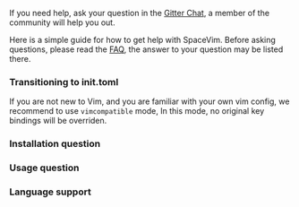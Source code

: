 If you need help, ask your question in the [Gitter Chat](https://gitter.im/SpaceVim/SpaceVim), a member of the community will help you out.

Here is a simple guide for how to get help with SpaceVim. Before asking questions, please read the [FAQ](https://spacevim.org/faq/), the answer to your question may
be listed there. 

### Transitioning to init.toml

If you are not new to Vim, and you are familiar with your own vim config, we recommend to use `vimcompatible` mode, In this mode, no original key bindings will be overriden.

### Installation question



### Usage question

### Language support
